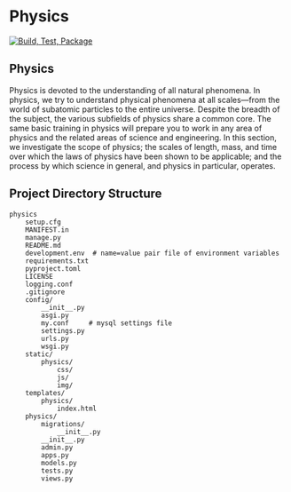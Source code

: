 # Physics

[![Build, Test, Package](https://github.com/dellius-alexander/physics/actions/workflows/build_test_deploy.yml/badge.svg?branch=main)](https://github.com/dellius-alexander/physics/actions/workflows/build_test_deploy.yml)

## Physics

Physics is devoted to the understanding of all natural phenomena.
In physics, we try to understand physical phenomena at all scales—from
the world of subatomic particles to the entire universe. Despite the
breadth of the subject, the various subfields of physics share a
common core. The same basic training in physics will prepare you to
work in any area of physics and the related areas of science and
engineering. In this section, we investigate the scope of physics;
the scales of length, mass, and time over which the laws of physics
have been shown to be applicable; and the process by which science
in general, and physics in particular, operates.

## Project Directory Structure

```text
physics
    setup.cfg
    MANIFEST.in
    manage.py
    README.md
    development.env  # name=value pair file of environment variables
    requirements.txt
    pyproject.toml
    LICENSE
    logging.conf
    .gitignore
    config/
        __init__.py
        asgi.py
        my.conf     # mysql settings file
        settings.py
        urls.py
        wsgi.py
    static/
        physics/
            css/
            js/
            img/
    templates/
        physics/
            index.html
    physics/
        migrations/
            __init__.py
        __init__.py
        admin.py
        apps.py
        models.py
        tests.py
        views.py
```